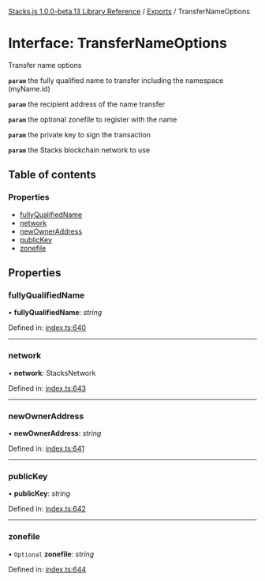 [Stacks.js 1.0.0-beta.13 Library Reference](../README.md) / [Exports](../modules.md) / TransferNameOptions

# Interface: TransferNameOptions

Transfer name options

**`param`** the fully qualified name to transfer including the
                                       namespace (myName.id)

**`param`** the recipient address of the name transfer

**`param`** the optional zonefile to register with the name

**`param`** the private key to sign the transaction

**`param`** the Stacks blockchain network to use

## Table of contents

### Properties

- [fullyQualifiedName](transfernameoptions.md#fullyqualifiedname)
- [network](transfernameoptions.md#network)
- [newOwnerAddress](transfernameoptions.md#newowneraddress)
- [publicKey](transfernameoptions.md#publickey)
- [zonefile](transfernameoptions.md#zonefile)

## Properties

### fullyQualifiedName

• **fullyQualifiedName**: *string*

Defined in: [index.ts:640](https://github.com/blockstack/stacks.js/blob/master/packages/bns/src/index.ts#L640)

___

### network

• **network**: StacksNetwork

Defined in: [index.ts:643](https://github.com/blockstack/stacks.js/blob/master/packages/bns/src/index.ts#L643)

___

### newOwnerAddress

• **newOwnerAddress**: *string*

Defined in: [index.ts:641](https://github.com/blockstack/stacks.js/blob/master/packages/bns/src/index.ts#L641)

___

### publicKey

• **publicKey**: *string*

Defined in: [index.ts:642](https://github.com/blockstack/stacks.js/blob/master/packages/bns/src/index.ts#L642)

___

### zonefile

• `Optional` **zonefile**: *string*

Defined in: [index.ts:644](https://github.com/blockstack/stacks.js/blob/master/packages/bns/src/index.ts#L644)
